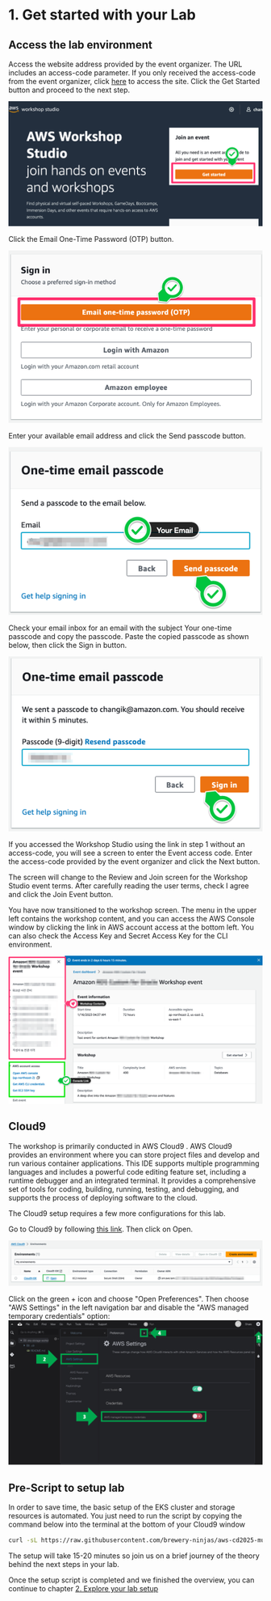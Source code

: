 # 1. Get started with your Lab

## Access the lab environment

Access the website address provided by the event organizer. The URL includes an access-code parameter. If you only received the access-code from the event organizer, click [here](https://catalog.us-east-1.prod.workshops.aws/) to access the site. Click the Get Started button and proceed to the next step.

![](/labguide/images/Event_Engine_GetStarted.png)

Click the Email One-Time Password (OTP) button.

![](/labguide/images/Event_Engine_OTP.png)

Enter your available email address and click the Send passcode button.

![](/labguide/images/Event_Engine_New_Email.png)

Check your email inbox for an email with the subject Your one-time passcode and copy the passcode. Paste the copied passcode as shown below, then click the Sign in button.

![](/labguide/images/Event_Engine_New_Passcode.png)

If you accessed the Workshop Studio using the link in step 1 without an access-code, you will see a screen to enter the Event access code. Enter the access-code provided by the event organizer and click the Next button.

The screen will change to the Review and Join screen for the Workshop Studio event terms. After carefully reading the user terms, check I agree and click the Join Event button.

You have now transitioned to the workshop screen. The menu in the upper left contains the workshop content, and you can access the AWS Console window by clicking the link in AWS account access at the bottom left. You can also check the Access Key and Secret Access Key for the CLI environment.

![](/labguide/images/Event_Engine_Detail.png)

## Cloud9

The workshop is primarily conducted in AWS Cloud9 . AWS Cloud9 provides an environment where you can store project files and develop and run various container applications. This IDE supports multiple programming languages and includes a powerful code editing feature set, including a runtime debugger and an integrated terminal. It provides a comprehensive set of tools for coding, building, running, testing, and debugging, and supports the process of deploying software to the cloud.

The Cloud9 setup requires a few more configurations for this lab.

Go to Cloud9 by following [this link](https://console.aws.amazon.com/cloud9control). Then click on Open.

![](/labguide/images/AWS_Cloud9.png)

Click on the green + icon and choose "Open Preferences". Then choose "AWS Settings" in the left navigation bar and disable the "AWS managed temporary credentials" option:
![](/labguide/images/cloud9-temp.png)

## Pre-Script to setup lab

In order to save time, the basic setup of the EKS cluster and storage resources is automated. You just need to run the script by copying the command below into the terminal at the bottom of your Cloud9 window

```bash
curl -sL https://raw.githubusercontent.com/brewery-ninjas/aws-cd2025-munich/refs/heads/main/workshop-environment/prep_environment.sh | bash
```

The setup will take 15-20 minutes so join us on a brief journey of the theory behind the next steps in your lab.

Once the setup script is completed and we finished the overview, you can continue to chapter [2. Explore your lab setup](/labguide/explore)
